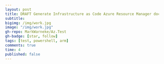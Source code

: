 ```yaml
---
layout: post
title: DRAFT Generate Infrastructure as Code Azure Resource Manager documentation using PowerShell 
subtitle:
bigimg: /img/work.jpg
image: "/img/work.jpg"
gh-repo: MarkWarneke/Az.Test
gh-badge: [star, follow]
tags: [test, powershell, arm]
comments: true
time: 4
published: false
---
```


